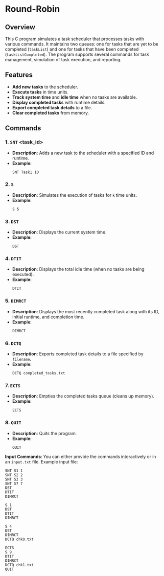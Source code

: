 # Round-Robin

## Overview

This C program simulates a task scheduler that processes tasks with various commands. It maintains two queues: one for tasks that are yet to be completed (`taskList`) and one for tasks that have been completed (`taskListCompleted`). The program supports several commands for task management, simulation of task execution, and reporting.

## Features
- **Add new tasks** to the scheduler.
- **Execute tasks** in time units.
- **Track system time** and **idle time** when no tasks are available.
- **Display completed tasks** with runtime details.
- **Export completed task details** to a file.
- **Clear completed tasks** from memory.

## Commands

### 1. `SNT` <task_id> <runtime>
   - **Description**: Adds a new task to the scheduler with a specified ID and runtime.
   - **Example**:
     ```
     SNT Task1 10
     ```

### 2. `S` <k>
   - **Description**: Simulates the execution of tasks for `k` time units.
   - **Example**:
     ```
     S 5
     ```

### 3. `DST`
   - **Description**: Displays the current system time.
   - **Example**:
     ```
     DST
     ```

### 4. `DTIT`
   - **Description**: Displays the total idle time (when no tasks are being executed).
   - **Example**:
     ```
     DTIT
     ```

### 5. `DIMRCT`
   - **Description**: Displays the most recently completed task along with its ID, initial runtime, and completion time.
   - **Example**:
     ```
     DIMRCT
     ```

### 6. `DCTQ` <filename>
   - **Description**: Exports completed task details to a file specified by `filename`.
   - **Example**:
     ```
     DCTQ completed_tasks.txt
     ```

### 7. `ECTS`
   - **Description**: Empties the completed tasks queue (cleans up memory).
   - **Example**:
     ```
     ECTS
     ```

### 8. `QUIT`
   - **Description**: Quits the program.
   - **Example**:
     ```
     QUIT
     ```
**Input Commands**: You can either provide the commands interactively or in an `input.txt` file.
Example input file:
```
SNT S1 1
SNT S2 2
SNT S3 3
SNT S7 7
DST
DTIT
DIMRCT

S 1
DST
DTIT
DIMRCT

S 4
DST
DIMRCT
DCTQ chk0.txt

ECTS
S 9
DTIT
DIMRCT
DCTQ chk1.txt
QUIT
```

